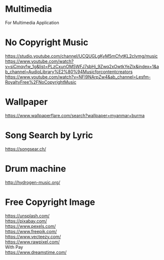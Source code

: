 # Multimedia
For Multimedia Application

# No Copyright Music
https://studio.youtube.com/channel/UCQUGLgKyM5mCfytKL2cIvmg/music \
https://www.youtube.com/watch?v=siCmqvfw_1g&list=PLzCxunOM5WFJ7sbHi_9Zwq2xOwtkYeZlx&index=1&ab_channel=AudioLibrary%E2%80%94Musicforcontentcreators \
https://www.youtube.com/watch?v=NFl9NArpZw4&ab_channel=Lesfm-RoyaltyFree%2FNoCopyrightMusic

# Wallpaper
https://www.wallpaperflare.com/search?wallpaper=myanmar+burma

# Song Search by Lyric
https://songsear.ch/

# Drum machine
http://hydrogen-music.org/

# Free Copyright Image
https://unsplash.com/ \
https://pixabay.com/ \
https://www.pexels.com/ \
https://www.freepik.com/ \
https://www.vecteezy.com/ \
https://www.rawpixel.com/ \
With Pay \
https://www.dreamstime.com/


